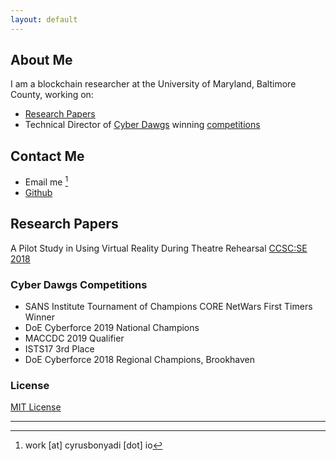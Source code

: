 ```yaml
---
layout: default
---
```


## About Me

I am a blockchain researcher at the University of Maryland, Baltimore County, working on:
+ [Research Papers](#papers)
+ Technical Director of [Cyber Dawgs](https://umbccd.umbc.edu) winning [competitions](#comps)

## Contact Me
+ Email me [^1]
+ [Github](https://github.com/confusedmufasa)

## <a name="papers">Research Papers

A Pilot Study in Using Virtual Reality During Theatre Rehearsal [CCSC:SE 2018](http://dl.acm.org/citation.cfm?id=3282588.3282612)

### <a name="comps">Cyber Dawgs Competitions
+ SANS Institute Tournament of Champions CORE NetWars First Timers Winner
+ DoE Cyberforce 2019 National Champions
+ MACCDC 2019 Qualifier
+ ISTS17 3rd Place
+ DoE Cyberforce 2018 Regional Champions, Brookhaven

### License

[MIT License](http://confusedmufasa.github.io/LICENSE.txt)

---
[^1]: work \[at\] cyrusbonyadi \[dot\] io
